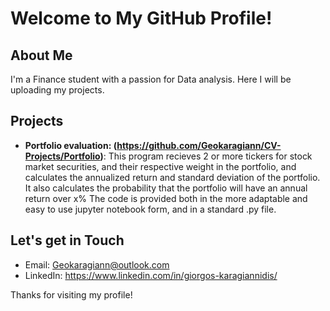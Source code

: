 # Welcome to My GitHub Profile!

## About Me
I'm a Finance student with a passion for Data analysis. Here I will be uploading my projects.

## Projects
- **Portfolio evaluation: (https://github.com/Geokaragiann/CV-Projects/Portfolio)**: This program recieves 2 or more tickers for stock market securities, and their respective 
weight in the portfolio, and calculates the annualized return and standard deviation of the portfolio. It also calculates the probability that the portfolio will have an annual return over x%
The code is provided both in the more adaptable and easy to use jupyter notebook form, and in a standard .py file.

## Let's get in Touch
- Email: Geokaragiann@outlook.com
- LinkedIn: https://www.linkedin.com/in/giorgos-karagiannidis/

Thanks for visiting my profile!

